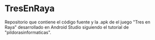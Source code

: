 # TresEnRaya
Repositorio que contiene el código fuente y la .apk de el juego "Tres en Raya" desarrollado en Android Studio siguiendo el tutorial de "pildorasinformaticas".
